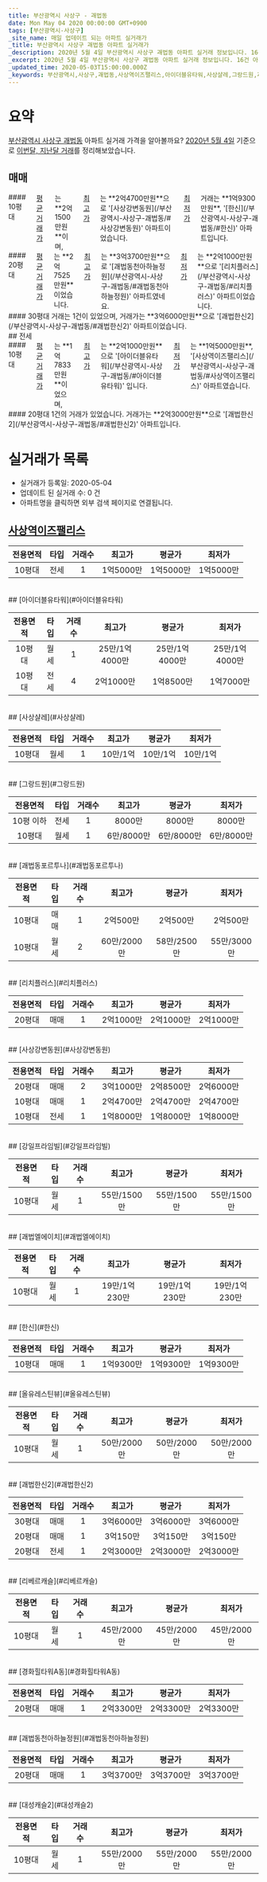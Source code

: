 ```yaml
---
title: 부산광역시 사상구 - 괘법동
date: Mon May 04 2020 00:00:00 GMT+0900
tags: [부산광역시-사상구]
_site_name: 매일 업데이트 되는 아파트 실거래가
_title: 부산광역시 사상구 괘법동 아파트 실거래가
_description: 2020년 5월 4일 부산광역시 사상구 괘법동 아파트 실거래 정보입니다. 16건 아파트 정보가 있습니다.
_excerpt: 2020년 5월 4일 부산광역시 사상구 괘법동 아파트 실거래 정보입니다. 16건 아파트 정보가 있습니다.
_updated_time: 2020-05-03T15:00:00.000Z
_keywords: 부산광역시,사상구,괘법동,사상역이즈팰리스,아이더블유타워,사상샬레,그랑드원,괘법동포르투나,리치플러스,사상강변동원,강일프라임빌,괘법엘에이치,한신,올유레스틴뷰,괘법한신2,리베르캐슬,경화힐타워A동,괘법동천아하늘정원,대성캐슬2
---
```





# 요약
<ins>부산광역시 사상구 괘법동</ins> 아파트 실거래 가격을 알아볼까요? <ins>2020년 5월 4일</ins> 기준으로 <ins>이번달, 지난달 거래</ins>를 정리해보았습니다.

## 매매
<div class="container">
<div class="six columns" markdown="1">
#### 10평대
<ins>평균 거래가</ins>는 **2억1500만원**이며, <ins>최고가</ins>는 **2억4700만원**으로 '[사상강변동원](/부산광역시-사상구-괘법동/#사상강변동원)' 아파트이었습니다. <ins>최저가</ins> 거래는 **1억9300만원**, '[한신](/부산광역시-사상구-괘법동/#한신)' 아파트입니다.
</div>
<div class="six columns" markdown="1">
#### 20평대
<ins>평균 거래가</ins>는 **2억7525만원**이었습니다. <ins>최고가</ins>는 **3억3700만원**으로 '[괘법동천아하늘정원](/부산광역시-사상구-괘법동/#괘법동천아하늘정원)' 아파트였네요. <ins>최저가</ins>는 **2억1000만원**으로 '[리치플러스](/부산광역시-사상구-괘법동/#리치플러스)' 아파트이었습니다.
</div>
</div>
<div class="container">
<div class="twelve columns" markdown="1">
#### 30평대
거래는 1건이 있었으며, 거래가는 **3억6000만원**으로 '[괘법한신2](/부산광역시-사상구-괘법동/#괘법한신2)' 아파트이었습니다.
</div>
</div>
## 전세
<div class="container">
<div class="six columns" markdown="1">
#### 10평대
<ins>평균 거래가</ins>는 **1억7833만원**이었으며, <ins>최고가</ins>는 **2억1000만원**으로 '[아이더블유타워](/부산광역시-사상구-괘법동/#아이더블유타워)' 입니다. <ins>최저가</ins>는 **1억5000만원**, '[사상역이즈팰리스](/부산광역시-사상구-괘법동/#사상역이즈팰리스)' 아파트였습니다.
</div>
<div class="six columns" markdown="1">
#### 20평대
1건의 거래가 있었습니다. 거래가는 **2억3000만원**으로 '[괘법한신2](/부산광역시-사상구-괘법동/#괘법한신2)' 아파트입니다.
</div>
</div>



# 실거래가 목록
- 실거래가 등록일: 2020-05-04
- 업데이트 된 실거래 수: 0 건
- 아파트명을 클릭하면 외부 검색 페이지로 연결됩니다.

## [사상역이즈팰리스](#사상역이즈팰리스)

|전용면적|타입|거래수|최고가|평균가|최저가|
|:---:|:---:|:---:|:---:|:---:|:---:|
|10평대|<span class="deal-type-2">전세</span>|1|1억5000만|1억5000만|1억5000만|

<br/>
## [아이더블유타워](#아이더블유타워)

|전용면적|타입|거래수|최고가|평균가|최저가|
|:---:|:---:|:---:|:---:|:---:|:---:|
|10평대|<span class="deal-type-3">월세</span>|1|25만/1억4000만|25만/1억4000만|25만/1억4000만|
|10평대|<span class="deal-type-2">전세</span>|4|2억1000만|1억8500만|1억7000만|

<br/>
## [사상샬레](#사상샬레)

|전용면적|타입|거래수|최고가|평균가|최저가|
|:---:|:---:|:---:|:---:|:---:|:---:|
|10평대|<span class="deal-type-3">월세</span>|1|10만/1억|10만/1억|10만/1억|

<br/>
## [그랑드원](#그랑드원)

|전용면적|타입|거래수|최고가|평균가|최저가|
|:---:|:---:|:---:|:---:|:---:|:---:|
|10평 이하|<span class="deal-type-2">전세</span>|1|8000만|8000만|8000만|
|10평대|<span class="deal-type-3">월세</span>|1|6만/8000만|6만/8000만|6만/8000만|

<br/>
## [괘법동포르투나](#괘법동포르투나)

|전용면적|타입|거래수|최고가|평균가|최저가|
|:---:|:---:|:---:|:---:|:---:|:---:|
|10평대|<span class="deal-type-1">매매</span>|1|2억500만|2억500만|2억500만|
|10평대|<span class="deal-type-3">월세</span>|2|60만/2000만|58만/2500만|55만/3000만|

<br/>
## [리치플러스](#리치플러스)

|전용면적|타입|거래수|최고가|평균가|최저가|
|:---:|:---:|:---:|:---:|:---:|:---:|
|20평대|<span class="deal-type-1">매매</span>|1|2억1000만|2억1000만|2억1000만|

<br/>
## [사상강변동원](#사상강변동원)

|전용면적|타입|거래수|최고가|평균가|최저가|
|:---:|:---:|:---:|:---:|:---:|:---:|
|20평대|<span class="deal-type-1">매매</span>|2|3억1000만|2억8500만|2억6000만|
|10평대|<span class="deal-type-1">매매</span>|1|2억4700만|2억4700만|2억4700만|
|10평대|<span class="deal-type-2">전세</span>|1|1억8000만|1억8000만|1억8000만|

<br/>
## [강일프라임빌](#강일프라임빌)

|전용면적|타입|거래수|최고가|평균가|최저가|
|:---:|:---:|:---:|:---:|:---:|:---:|
|10평대|<span class="deal-type-3">월세</span>|1|55만/1500만|55만/1500만|55만/1500만|

<br/>
## [괘법엘에이치](#괘법엘에이치)

|전용면적|타입|거래수|최고가|평균가|최저가|
|:---:|:---:|:---:|:---:|:---:|:---:|
|10평대|<span class="deal-type-3">월세</span>|1|19만/1억230만|19만/1억230만|19만/1억230만|

<br/>
## [한신](#한신)

|전용면적|타입|거래수|최고가|평균가|최저가|
|:---:|:---:|:---:|:---:|:---:|:---:|
|10평대|<span class="deal-type-1">매매</span>|1|1억9300만|1억9300만|1억9300만|

<br/>
## [올유레스틴뷰](#올유레스틴뷰)

|전용면적|타입|거래수|최고가|평균가|최저가|
|:---:|:---:|:---:|:---:|:---:|:---:|
|10평대|<span class="deal-type-3">월세</span>|1|50만/2000만|50만/2000만|50만/2000만|

<br/>
## [괘법한신2](#괘법한신2)

|전용면적|타입|거래수|최고가|평균가|최저가|
|:---:|:---:|:---:|:---:|:---:|:---:|
|30평대|<span class="deal-type-1">매매</span>|1|3억6000만|3억6000만|3억6000만|
|20평대|<span class="deal-type-1">매매</span>|1|3억150만|3억150만|3억150만|
|20평대|<span class="deal-type-2">전세</span>|1|2억3000만|2억3000만|2억3000만|

<br/>
## [리베르캐슬](#리베르캐슬)

|전용면적|타입|거래수|최고가|평균가|최저가|
|:---:|:---:|:---:|:---:|:---:|:---:|
|10평대|<span class="deal-type-3">월세</span>|1|45만/2000만|45만/2000만|45만/2000만|

<br/>
## [경화힐타워A동](#경화힐타워A동)

|전용면적|타입|거래수|최고가|평균가|최저가|
|:---:|:---:|:---:|:---:|:---:|:---:|
|20평대|<span class="deal-type-1">매매</span>|1|2억3300만|2억3300만|2억3300만|

<br/>
## [괘법동천아하늘정원](#괘법동천아하늘정원)

|전용면적|타입|거래수|최고가|평균가|최저가|
|:---:|:---:|:---:|:---:|:---:|:---:|
|20평대|<span class="deal-type-1">매매</span>|1|3억3700만|3억3700만|3억3700만|

<br/>
## [대성캐슬2](#대성캐슬2)

|전용면적|타입|거래수|최고가|평균가|최저가|
|:---:|:---:|:---:|:---:|:---:|:---:|
|10평대|<span class="deal-type-3">월세</span>|1|55만/2000만|55만/2000만|55만/2000만|

<br/>



